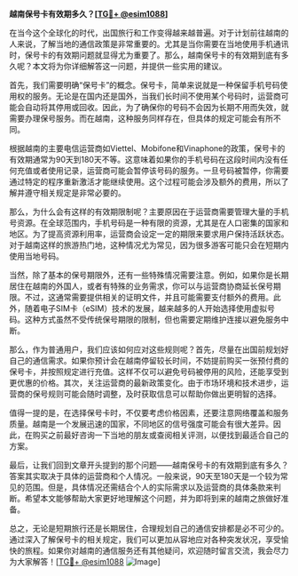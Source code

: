**越南保号卡有效期多久？[[TG💪+ @esim1088](https://t.me/s/esim1088)]**

在当今这个全球化的时代，出国旅行和工作变得越来越普遍。对于计划前往越南的人来说，了解当地的通信政策是非常重要的。尤其是当你需要在当地使用手机通讯时，保号卡的有效期问题就显得尤为重要了。那么，越南保号卡的有效期到底有多久呢？本文将为你详细解答这一问题，并提供一些实用的建议。

首先，我们需要明确“保号卡”的概念。保号卡，简单来说就是一种保留手机号码使用权的服务。无论是在国内还是国外，当我们长时间不使用某个号码时，运营商可能会自动将其停用或回收。因此，为了确保你的号码不会因为长期不用而失效，就需要办理保号服务。而在越南，这种服务同样存在，但具体的规定可能会有所不同。

根据越南的主要电信运营商如Viettel、Mobifone和Vinaphone的政策，保号卡的有效期通常为90天到180天不等。这意味着如果你的手机号码在这段时间内没有任何充值或者使用记录，运营商可能会暂停该号码的服务。一旦号码被暂停，你需要通过特定的程序重新激活才能继续使用。这个过程可能会涉及额外的费用，所以了解并遵守相关规定是非常必要的。

那么，为什么会有这样的有效期限制呢？主要原因在于运营商需要管理大量的手机号资源。在全球范围内，手机号码是一种有限的资源，尤其是在人口密集的国家和地区。为了提高资源利用率，运营商会设定一定的期限来要求用户保持活跃状态。对于越南这样的旅游热门地，这种情况尤为常见，因为很多游客可能只会在短期内使用当地号码。

当然，除了基本的保号期限外，还有一些特殊情况需要注意。例如，如果你是长期居住在越南的外国人，或者有特殊的业务需求，你可以与运营商协商延长保号期限。不过，这通常需要提供相关的证明文件，并且可能需要支付额外的费用。此外，随着电子SIM卡（eSIM）技术的发展，越来越多的人开始选择使用虚拟号码。这种方式虽然不受传统保号期限的限制，但也需要定期维护连接以避免服务中断。

那么，作为普通用户，我们应该如何应对这些规则呢？首先，尽量在出国前规划好自己的通信需求。如果你预计会在越南停留较长时间，不妨提前购买一张预付费的保号卡，并按照规定进行充值。这样不仅可以避免号码被停用的风险，还能享受到更优惠的价格。其次，关注运营商的最新政策变化。由于市场环境和技术进步，运营商的保号规则可能会随时调整，及时获取信息可以帮助你做出更明智的选择。

值得一提的是，在选择保号卡时，不仅要考虑价格因素，还要注意网络覆盖和服务质量。越南是一个发展迅速的国家，不同地区的信号强度可能会有很大差异。因此，在购买之前最好咨询一下当地的朋友或查阅相关评测，以便找到最适合自己的方案。

最后，让我们回到文章开头提到的那个问题——越南保号卡的有效期到底有多久？答案其实取决于具体的运营商和个人情况。一般来说，90天至180天是一个较为常见的范围。但是，具体情况还需结合个人的实际需求以及运营商的具体条款来判断。希望本文能够帮助大家更好地理解这个问题，并为即将到来的越南之旅做好准备。

总之，无论是短期旅行还是长期居住，合理规划自己的通信安排都是必不可少的。通过深入了解保号卡的相关规定，我们可以更加从容地应对各种突发状况，享受愉快的旅程。如果你对越南的通信服务还有其他疑问，欢迎随时留言交流，我会尽力为大家解答！[[TG💪+ @esim1088](https://t.me/s/esim1088) ![Image](https://i.postimg.cc/4NQfJmqS/Snipaste-2025-05-13-00-14-12.png)]